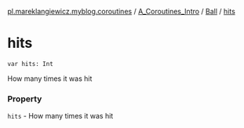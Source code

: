 [pl.mareklangiewicz.myblog.coroutines](../../index.md) / [A_Coroutines_Intro](../index.md) / [Ball](index.md) / [hits](.)

# hits

`var hits: Int`

How many times it was hit

### Property

`hits` - How many times it was hit